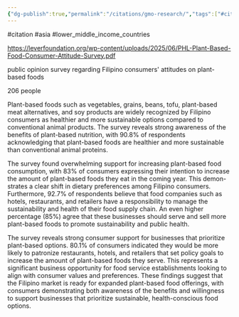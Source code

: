 ```yaml
---
{"dg-publish":true,"permalink":"/citations/gmo-research/","tags":["#citation","#asia","#lower_middle_income_countries"],"created":"2025-10-23T17:42:46.770+01:00","updated":"2025-10-23T18:06:08.956+01:00"}
---
```


#citation #asia #lower_middle_income_countries 

https://leverfoundation.org/wp-content/uploads/2025/06/PHL-Plant-Based-Food-Consumer-Attitude-Survey.pdf

public opinion survey regarding Filipino consumers' attitudes on plant-based foods

206 people

Plant-based foods such as vegetables, grains, beans, tofu, plant-based meat alternatives, and soy products are
widely recognized by Filipino consumers as healthier and more sustainable options compared to conventional
animal products. The survey reveals strong awareness of the benefits of plant-based nutrition, with 90.8% of
respondents acknowledging that plant-based foods are healthier and more sustainable than conventional animal
proteins.

The survey found overwhelming support for increasing plant-based food consumption, with 83% of consumers
expressing their intention to increase the amount of plant-based foods they eat in the coming year. This demon-
strates a clear shift in dietary preferences among Filipino consumers.
Furthermore, 92.7% of respondents believe that food companies such as hotels, restaurants, and retailers have a
responsibility to manage the sustainability and health of their food supply chain. An even higher percentage (85%)
agree that these businesses should serve and sell more plant-based foods to promote sustainability and public
health.

The survey reveals strong consumer support for businesses that prioritize plant-based options. 80.1% of consumers
indicated they would be more likely to patronize restaurants, hotels, and retailers that set policy goals to increase
the amount of plant-based foods they serve. This represents a significant business opportunity for food service
establishments looking to align with consumer values and preferences.
These findings suggest that the Filipino market is ready for expanded plant-based food offerings, with consumers
demonstrating both awareness of the benefits and willingness to support businesses that prioritize sustainable,
health-conscious food options.